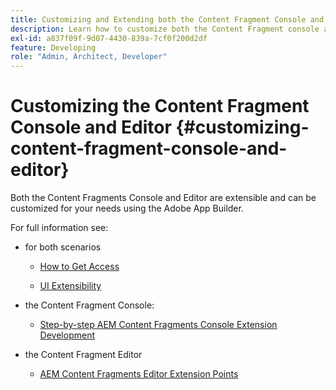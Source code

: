 ```yaml
---
title: Customizing and Extending both the Content Fragment Console and Editor
description: Learn how to customize both the Content Fragment console and editor
exl-id: a837f09f-9d07-4430-839a-7cf0f200d2df
feature: Developing
role: "Admin, Architect, Developer"
---
```

# Customizing the Content Fragment Console and Editor {#customizing-content-fragment-console-and-editor}

Both the Content Fragments Console and Editor are extensible and can be customized for your needs using the Adobe App Builder.

For full information see:

* for both scenarios

  * [How to Get Access](https://developer.adobe.com/uix/docs/guides/get-access/)

  * [UI Extensibility](https://developer.adobe.com/uix/docs/)

* the Content Fragment Console:

  * [Step-by-step AEM Content Fragments Console Extension Development](https://developer.adobe.com/uix/docs/services/aem-cf-console-admin/extension-development/)

* the Content Fragment Editor

  * [AEM Content Fragments Editor Extension Points](https://developer.adobe.com/uix/docs/services/aem-cf-editor/api/)
